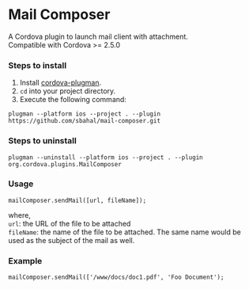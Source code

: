 # Mail Composer

A Cordova plugin to launch mail client with attachment.  
Compatible with Cordova >= 2.5.0

### Steps to install

1. Install [cordova-plugman](https://github.com/apache/cordova-plugman).
2. ```cd``` into your project directory.
3. Execute the following command:

```
plugman --platform ios --project . --plugin https://github.com/sbahal/mail-composer.git
```

### Steps to uninstall

```
plugman --uninstall --platform ios --project . --plugin org.cordova.plugins.MailComposer
```

### Usage

```
mailComposer.sendMail([url, fileName]);
```
where,  
```url```: the URL of the file to be attached  
```fileName```: the name of the file to be attached. The same name would be used as the subject of the mail as well.

### Example

```
mailComposer.sendMail(['/www/docs/doc1.pdf', 'Foo Document');
```
